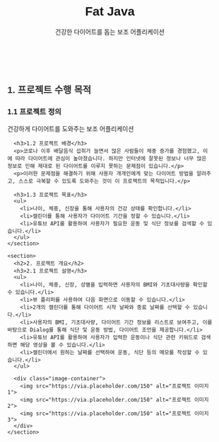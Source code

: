 <!DOCTYPE html>
<html lang="en">
<head>
  <meta charset="UTF-8">
  <meta name="viewport" content="width=device-width, initial-scale=1.0">
  <title>Fat Java</title>
  <style>
    body {
      font-family: Arial, sans-serif;
      margin: 0;
      padding: 0;
    }
    
    header {
      background-color: #333;
      color: #fff;
      padding: 20px;
      text-align: center;
    }
    
    main {
      padding: 20px;
    }
    
    section {
      margin-bottom: 40px;
    }
    
    h2 {
      color: #333;
    }
    
    ul {
      list-style-type: none;
      padding: 0;
    }
    
    li {
      margin-bottom: 10px;
    }
    
    img {
      max-width: 100%;
      height: auto;
    }
  </style>
</head>
<body>
  <header>
    <h1>Fat Java</h1>
    <p>건강한 다이어트를 돕는 보조 어플리케이션</p>
  </header>
  
  <main>
    <section>
      <h2>1. 프로젝트 수행 목적</h2>
      <h3>1.1 프로젝트 정의</h3>
      <p>건강하게 다이어트를 도와주는 보조 어플리케이션</p>
      
      <h3>1.2 프로젝트 배경</h3>
      <p>코로나 이후 배달음식 섭취가 늘면서 많은 사람들이 체중 증가를 경험했고, 이에 따라 다이어트에 관심이 높아졌습니다. 하지만 인터넷에 잘못된 정보나 너무 많은 정보로 인해 제대로 된 다이어트를 이루지 못하는 문제점이 있습니다.</p>
      <p>이러한 문제점을 해결하기 위해 사용자 개개인에게 맞는 다이어트 방법을 알려주고, 스스로 극복할 수 있도록 도와주는 것이 이 프로젝트의 목적입니다.</p>
      
      <h3>1.3 프로젝트 목표</h3>
      <ul>
        <li>나이, 체중, 신장을 통해 사용자의 건강 상태를 확인합니다.</li>
        <li>캘린더를 통해 사용자가 다이어트 기간을 정할 수 있습니다.</li>
        <li>유튜브 API를 활용하여 사용자가 필요한 운동 및 식단 정보를 검색할 수 있습니다.</li>
      </ul>
    </section>
    
    <section>
      <h2>2. 프로젝트 개요</h2>
      <h3>2.1 프로젝트 설명</h3>
      <ul>
        <li>나이, 체중, 신장, 성별을 입력하면 사용자의 BMI와 기초대사량을 확인할 수 있습니다.</li>
        <li>뷰 플리퍼를 사용하여 다음 화면으로 이동할 수 있습니다.</li>
        <li>2개의 캘린더를 통해 다이어트 시작 날짜와 종료 날짜를 선택할 수 있습니다.</li>
        <li>사용자의 BMI, 기초대사량, 다이어트 기간 정보를 리스트로 보여주고, 이를 바탕으로 Dialog를 통해 식단 및 운동 방법, 다이어트 조언을 제공합니다.</li>
        <li>유튜브 API를 활용하여 사용자가 입력한 운동이나 식단 관련 키워드로 검색하면 해당 영상을 볼 수 있습니다.</li>
        <li>캘린더에서 원하는 날짜를 선택하여 운동, 식단 등의 메모를 작성할 수 있습니다.</li>
      </ul>
      
      <div class="image-container">
        <img src="https://via.placeholder.com/150" alt="프로젝트 이미지 1">
        <img src="https://via.placeholder.com/150" alt="프로젝트 이미지 2">
        <img src="https://via.placeholder.com/150" alt="프로젝트 이미지 3">
      </div>
    </section>
  </main>
</body>
</html>

 
 
